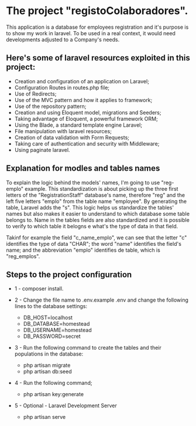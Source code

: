 # The project "registoColaboradores".

This application is a database for employees registration and it's purpose is to show my work in laravel.
To be used in a real context, it would need developments adjusted to a Company's needs.

## Here's some of laravel resources exploited in this project:

- Creation and configuration of an application on Laravel;
- Configuration Routes in routes.php file;
- Use of Redirects;
- Use of the MVC pattern and how it applies to framework;
- Use of the repository pattern;
- Creation and using Eloquent model, migrations and Seeders;
- Taking advantage of Eloquent, a powerful framework ORM;
- Using the Blade, a standard template engine Laravel;
- File manipulation with laravel resources;
- Creation of data validation with Form Requests;
- Taking care of authentication and security with Middleware;
- Using paginate laravel.


## Explanation for modles and tables names

To explain the logic behind the models' names, I'm going to use "reg-emplo" example. This standardization is about picking up the three first letters of the "RegistrationStaff" database's name, therefore "reg" and the left five letters "emplo" from the table name "employee". By generating the table, Laravel adds the "s". This logic helps us standardize the tables' names but also makes it easier to understand to which database some table belongs to.
Name in the tables fields are also standardized and it is possible to verify to which table it belogns e what's the type of data in that field. 

Takinf for example the field "c_name_emplo", we can see that the letter "c" identifies the type of data "CHAR"; the word "name" identifies the field's name; and the abbreviation "emplo" identifies de table, which is "reg_emplos".

## Steps to the project configuration

+ 1 - composer install.

+ 2 - Change the file name to .env.example .env and change the following lines to the database settings:
  * DB_HOST=localhost
  * DB_DATABASE=homestead
  * DB_USERNAME=homestead
  * DB_PASSWORD=secret
  
+ 3 - Run the following command to create the tables and their populations in the database:
  * php artisan migrate
  * php artisan db:seed
  
+ 4 - Run the following command;
  * php artisan key:generate

+ 5 - Optional - Laravel Development Server
  * php artisan serve



